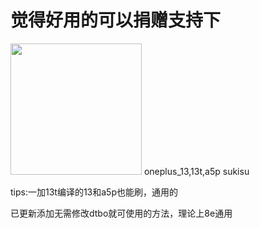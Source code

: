 # 觉得好用的可以捐赠支持下
<img src="https://github.com/HanKuCha/oneplus13_a5p_sukisu/blob/main/img/%E6%8D%90%E8%B5%A0.jpg" width="210px">
oneplus_13,13t,a5p sukisu

tips:一加13t编译的13和a5p也能刷，通用的

已更新添加无需修改dtbo就可使用的方法，理论上8e通用

